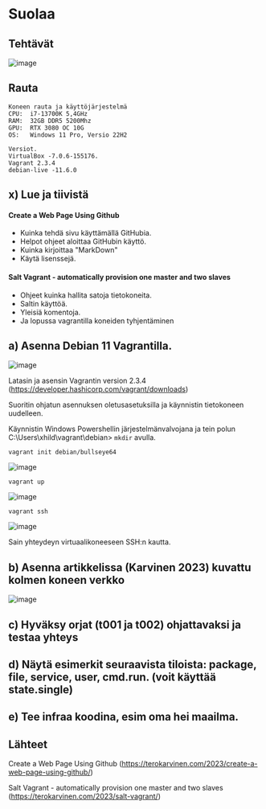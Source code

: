 # Suolaa

## Tehtävät
![image](https://user-images.githubusercontent.com/122887067/229345542-d77c7c75-b7e4-48d7-81e0-93007b3e2231.png)


## Rauta

    Koneen rauta ja käyttöjärjestelmä
    CPU:  i7-13700K 5,4GHz
    RAM:  32GB DDR5 5200Mhz
    GPU:  RTX 3080 OC 10G
    OS:   Windows 11 Pro, Versio 22H2
    
    Versiot. 
    VirtualBox -7.0.6-155176.
    Vagrant 2.3.4
    debian-live -11.6.0
    
## x) Lue ja tiivistä
#### Create a Web Page Using Github 

- Kuinka tehdä sivu käyttämällä GitHubia.
- Helpot ohjeet aloittaa GitHubin käyttö.
- Kuinka kirjoittaa "MarkDown"
- Käytä lisenssejä.

#### Salt Vagrant - automatically provision one master and two slaves 

- Ohjeet kuinka hallita satoja tietokoneita.
- Saltin käyttöä.
- Yleisiä komentoja.
- Ja lopussa vagrantilla koneiden tyhjentäminen

## a) Asenna Debian 11 Vagrantilla.

![image](https://user-images.githubusercontent.com/122887067/229347598-82d82432-87a3-49d3-a036-d19cb0426abb.png)

Latasin ja asensin Vagrantin version 2.3.4 (https://developer.hashicorp.com/vagrant/downloads)

Suoritin ohjatun asennuksen oletusasetuksilla ja käynnistin tietokoneen uudelleen.

Käynnistin Windows Powershellin järjestelmänvalvojana ja tein polun C:\Users\xhild\vagrant\debian> `mkdir` avulla.

    vagrant init debian/bullseye64
    
![image](https://user-images.githubusercontent.com/122887067/229347776-4a622b37-2497-4d39-89cc-87b98aa24100.png)

    vagrant up
    
![image](https://user-images.githubusercontent.com/122887067/229347506-198741a0-9f92-4497-805c-ee610fa80747.png)

    vagrant ssh

![image](https://user-images.githubusercontent.com/122887067/229347545-fef87fd2-3227-4490-8ee8-e1ae85dad045.png)

Sain yhteydeyn virtuaalikoneeseen SSH:n kautta.

## b) Asenna artikkelissa (Karvinen 2023) kuvattu kolmen koneen verkko

![image](https://user-images.githubusercontent.com/122887067/229348221-6e7d27d6-1735-4bb5-af77-8bfd6c24059a.png)

## c) Hyväksy orjat (t001 ja t002) ohjattavaksi ja testaa yhteys

## d) Näytä esimerkit seuraavista tiloista: package, file, service, user, cmd.run. (voit käyttää state.single)

## e) Tee infraa koodina, esim oma hei maailma.

## Lähteet

Create a Web Page Using Github (https://terokarvinen.com/2023/create-a-web-page-using-github/)

Salt Vagrant - automatically provision one master and two slaves (https://terokarvinen.com/2023/salt-vagrant/)
